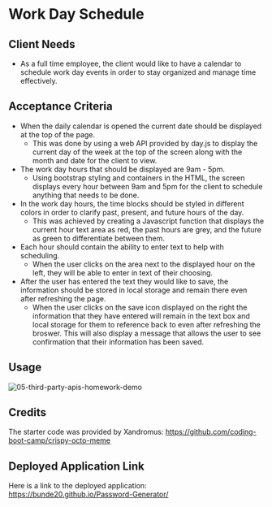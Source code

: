 # Work Day Schedule

## Client Needs
- As a full time employee, the client would like to have a calendar to schedule work day events in order to stay organized and manage time effectively.
  
## Acceptance Criteria
- When the daily calendar is opened the current date should be displayed at the top of the page.
    - This was done by using a web API provided by day.js to display the current day of the week at the top of the screen along with the month and date for the client to view.
- The work day hours that should be displayed are 9am - 5pm.
    - Using bootstrap styling and containers in the HTML, the screen displays every hour between 9am and 5pm for the client to schedule anything that needs to be done.
- In the work day hours, the time blocks should be styled in different colors in order to clarify past, present, and future hours of the day.
    - This was achieved by creating a Javascript function that displays the current hour text area as red, the past hours are grey, and the future as green to differentiate between them.
- Each hour should contain the ability to enter text to help with scheduling.
    - When the user clicks on the area next to the displayed hour on the left, they will be able to enter in text of their choosing.
- After the user has entered the text they would like to save, the information should be stored in local storage and remain there even after refreshing the page.
    - When the user clicks on the save icon displayed on the right the information that they have entered will remain in the text box and local storage for them to reference back to even after refreshing the broswer. This will also display a message that allows the user to see confirmation that their information has been saved.

## Usage
![05-third-party-apis-homework-demo](https://github.com/Bunde20/Calendar/assets/135177057/61e37fb5-eb69-4423-8309-0b26c00dcb08)

## Credits
The starter code was provided by Xandromus: https://github.com/coding-boot-camp/crispy-octo-meme

## Deployed Application Link
Here is a link to the deployed application: https://bunde20.github.io/Password-Generator/
